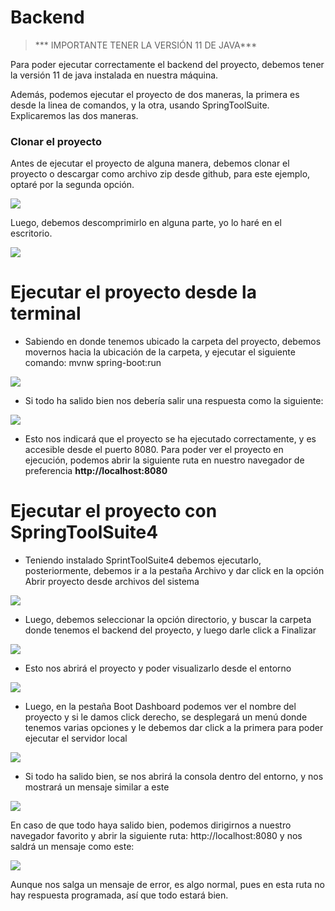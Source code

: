 # Backend

> *** IMPORTANTE TENER LA VERSIÓN 11 DE JAVA***

Para poder ejecutar correctamente el backend del proyecto, debemos tener la versión 11 de java instalada en nuestra máquina. 

Además, podemos ejecutar el proyecto de dos maneras, la primera es desde la linea de comandos, y la otra, usando SpringToolSuite. Explicaremos las dos maneras.

### Clonar el proyecto

Antes de ejecutar el proyecto de alguna manera, debemos clonar el proyecto o descargar como archivo zip desde github, para este ejemplo, optaré por la segunda opción.

[![](https://i.imgur.com/m61n7fk.png)](https://i.imgur.com/m61n7fk.png)

Luego, debemos descomprimirlo en alguna parte, yo lo haré en el escritorio.

[![](https://i.imgur.com/QFKZrC1.png)](https://i.imgur.com/QFKZrC1.png)

# Ejecutar el proyecto desde la terminal

- Sabiendo en donde tenemos ubicado la carpeta del proyecto, debemos movernos hacia la ubicación de la carpeta, y ejecutar el siguiente comando: mvnw spring-boot:run

[![](https://i.imgur.com/3szl8C9.png)](https://i.imgur.com/3szl8C9.png)

- Si todo ha salido bien nos debería salir una respuesta como la siguiente: 

[![](https://i.imgur.com/JrZR9I7.png)](https://i.imgur.com/JrZR9I7.png)

- Esto nos indicará que el proyecto se ha ejecutado correctamente, y es accesible desde el puerto 8080. Para poder ver el proyecto en ejecución, podemos abrir la siguiente ruta en nuestro navegador de preferencia **http://localhost:8080**

# Ejecutar el proyecto con SpringToolSuite4

- Teniendo instalado SprintToolSuite4 debemos ejecutarlo, posteriormente, debemos ir a la pestaña Archivo y dar click en la opción Abrir proyecto desde archivos del sistema

[![](https://i.imgur.com/Tlj7vmn.png)](https://i.imgur.com/Tlj7vmn.png)

- Luego, debemos seleccionar la opción directorio, y buscar la carpeta donde tenemos el backend del proyecto, y luego darle click a Finalizar

[![](https://i.imgur.com/ndRnvLh.png)](https://i.imgur.com/ndRnvLh.png)

- Esto nos abrirá el proyecto y poder visualizarlo desde el entorno

[![](https://i.imgur.com/rOSWbmW.png)](https://i.imgur.com/rOSWbmW.png)

- Luego, en la pestaña Boot Dashboard podemos ver el nombre del proyecto y si le damos click derecho, se desplegará un menú donde tenemos varias opciones y le debemos dar click a la primera para poder ejecutar el servidor local

[![](https://i.imgur.com/epkzM4H.png)](https://i.imgur.com/epkzM4H.png)

- Si todo ha salido bien, se nos abrirá la consola dentro del entorno, y nos mostrará un mensaje similar a este

[![](https://i.imgur.com/fT7kTJK.png)](https://i.imgur.com/fT7kTJK.png)

En caso de que todo haya salido bien, podemos dirigirnos a nuestro navegador favorito y abrir la siguiente ruta: http://localhost:8080 y nos saldrá un mensaje como este: 

[![](https://i.imgur.com/HeMpBfV.png)](https://i.imgur.com/HeMpBfV.png)

Aunque nos salga un mensaje de error, es algo normal, pues en esta ruta no hay respuesta programada, así que todo estará bien.
